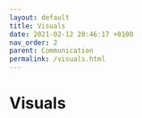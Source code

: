 ```yaml
---
layout: default
title: Visuals
date: 2021-02-12 20:46:17 +0100
nav_order: 2
parent: Communication
permalink: /visuals.html
---
```


# Visuals
